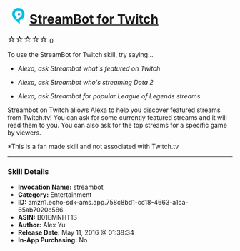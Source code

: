 # &nbsp;<img src="skill_icon" alt="StreamBot for Twitch icon" width="36"> [StreamBot for Twitch](http://alexa.amazon.com/#skills/amzn1.echo-sdk-ams.app.758c8bd1-cc18-4663-a1ca-65ab7020c586)
![0 stars](../../images/ic_star_border_black_18dp_1x.png)![0 stars](../../images/ic_star_border_black_18dp_1x.png)![0 stars](../../images/ic_star_border_black_18dp_1x.png)![0 stars](../../images/ic_star_border_black_18dp_1x.png)![0 stars](../../images/ic_star_border_black_18dp_1x.png) 0

To use the StreamBot for Twitch skill, try saying...

* *Alexa, ask Streambot what's featured on Twitch*

* *Alexa, ask Streambot who's streaming Dota 2*

* *Alexa, ask Streambot for popular League of Legends streams*

Streambot on Twitch allows Alexa to help you discover featured streams from Twitch.tv! You can ask for some currently featured streams and it will read them to you. You can also ask for the top streams for a specific game by viewers.

*This is a fan made skill and not associated with Twitch.tv

***

### Skill Details

* **Invocation Name:** streambot
* **Category:** Entertainment
* **ID:** amzn1.echo-sdk-ams.app.758c8bd1-cc18-4663-a1ca-65ab7020c586
* **ASIN:** B01EMNHT1S
* **Author:** Alex Yu
* **Release Date:** May 11, 2016 @ 01:38:34
* **In-App Purchasing:** No
